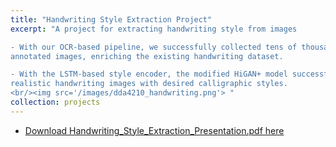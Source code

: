 ```yaml
---
title: "Handwriting Style Extraction Project"
excerpt: "A project for extracting handwriting style from images

- With our OCR-based pipeline, we successfully collected tens of thousands of word-level
annotated images, enriching the existing handwriting dataset.

- With the LSTM-based style encoder, the modified HiGAN+ model successfully generated
realistic handwriting images with desired calligraphic styles.
<br/><img src='/images/dda4210_handwriting.png'> "
collection: projects
---
```


- [Download Handwriting_Style_Extraction_Presentation.pdf here](http://yangyiqu.github.io/files/DDA4210_pre.pdf)